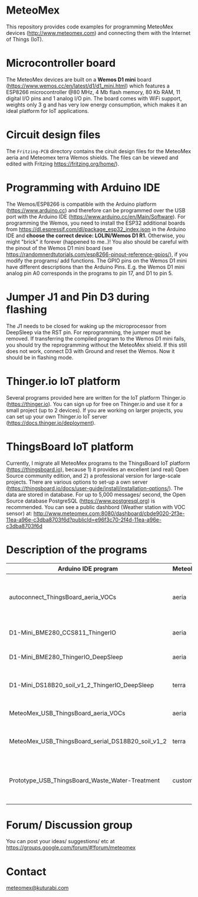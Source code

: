 # MeteoMex
This repository provides code examples for programming MeteoMex devices (<http://www.meteomex.com>) and connecting them with the Internet of Things (IoT).

# Microcontroller board
The MeteoMex devices are built on a **Wemos D1 mini** board (<https://www.wemos.cc/en/latest/d1/d1_mini.html>) which features a ESP8266 microcontroller @80 MHz, 4 Mb flash memory, 80 Kb RAM, 11 digital I/O pins and 1 analog I/O pin. The board comes with WiFi support, weights only 3 g and has very low energy consumption, which makes it an ideal platform for IoT applications.

# Circuit design files
The `Fritzing-PCB` directory contains the ciruit design files for the MeteoMex aeria and Meteomex terra Wemos shields. The files can be viewed and edited with Fritzing <https://fritzing.org/home/>).

# Programming with Arduino IDE
The Wemos/ESP8266 is compatible with the Arduino platform (<https://www.arduino.cc>) and therefore can be programmed over the USB port with the Arduino IDE (<https://www.arduino.cc/en/Main/Software>). For programming the Wemos, you need to install the ESP32 additional boards from https://dl.espressif.com/dl/package_esp32_index.json in the Arduino IDE and **choose the correct device: LOLIN/Wemos D1 R1.** Otherwise, you might "brick" it forever (happened to me..)! You also should be careful with the pinout of the Wemos D1 mini board (see <https://randomnerdtutorials.com/esp8266-pinout-reference-gpios/>), if you modify the programs/ add functions. The GPIO pins on the Wemos D1 mini have different descriptions than the Arduino Pins. E.g. the Wemos D1 mini analog pin A0 corresponds in the programs to pin 17, and D1 to pin 5.

# Jumper J1 and Pin D3 during flashing
The J1 needs to be closed for waking up the microprocessor from DeepSleep via the RST pin. For reprogramming, the jumper must be removed. If transferring the compiled program to the Wemos D1 mini fails, you should try the reprogramming without the MeteoMex shield. If this still does not work, connect D3 with Ground and reset the Wemos. Now it should be in flashing mode.

# Thinger.io IoT platform
Several programs provided here are written for the IoT platform Thinger.io (<https://thinger.io>). You can sign up for free on Thinger.io and use it for a small project (up to 2 devices). If you are working on larger projects, you can set up your own Thinger.io IoT server (<https://docs.thinger.io/deployment>). 

# ThingsBoard IoT platform
Currently, I migrate all MeteoMex programs to the ThingsBoard IoT platform (<https://thingsboard.io>), because 1) it provides an excellent (and real) Open Source community edition, and 2) a professional version for large-scale projects. There are various options to set-up a own server (<https://thingsboard.io/docs/user-guide/install/installation-options/>). The data are stored in database. For up to 5,000 messages/ second, the Open Source database PostgreSQL (<https://www.postgresql.org>) is recommended. You can see a public dashbord (Weather station with VOC sensor) at: <http://www.meteomex.com:8080/dashboard/cbde9020-2f3e-11ea-a96e-c3dba8703f6d?publicId=e96f3c70-2f4d-11ea-a96e-c3dba8703f6d>

# Description of the programs

Arduino IDE program | MeteoMex | Sensors | IoT platform | Operation
--------------------|----------|---------|--------------|----------
autoconnect_ThingsBoard_aeria_VOCs | aeria | climate, VOCs | ThingsBoard | on USB, constantly connected to WiFi, data are pushed continuously via HTTP to ThingsBoard (~150 data points per minute!), configuration of WiFi from mobile phone using a web interphase <https://github.com/prampec/IotWebConf>.
D1-Mini_BME280_CCS811_ThingerIO | aeria | climate, VOCs | Thinger | on USB, constantly connected to WiFi, data are collected every 5 minutes by Thinger.
D1-Mini_BME280_ThingerIO_DeepSleep | aeria | climate | Thinger | on 3xAA batteries, wakes up every 1 hour, connects to WiFi, and pushes data to Thinger.
D1-Mini_DS18B20_soil_v1_2_ThingerIO_DeepSleep | terra | soil moisture and temperature |Thinger | on 3xAA batteries, wakes up every 1 hour, connects to WiFi, and pushes data to Thinger.
MeteoMex_USB_ThingsBoard_aeria_VOCs | aeria | climate, VOCs | ThingsBoard | on USB, constantly connected to WiFi, data are pushed every 10 minutes via HTTP to ThingsBoard.
MeteoMex_USB_ThingsBoard_serial_DS18B20_soil_v1_2 | terra | soil moisture and temperature | ThingsBoard | on USB, sends data every hour to ThingsBoard.
Prototype_USB_ThingsBoard_Waste_Water-Treatment | custom | SR04 ultrasonic and analog turbidity | ThingsBoard | on USB, measures tank filling level and turbidity every minute and pushes data to ThingsBoard. Data are also processed with a noise peak chopper (turbitidy) and Kalman-Filter and also sent to ThingsBoard.


# Forum/ Discussion group
You can post your ideas/ suggestions/ etc at <https://groups.google.com/forum/#!forum/meteomex>

# Contact
meteomex@kuturabi.com
